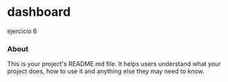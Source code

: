dashboard
=========

ejercicio 6

### About

This is your project's README.md file. It helps users understand what your
project does, how to use it and anything else they may need to know.